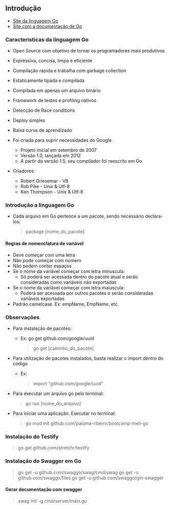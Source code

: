 ## Introdução

- [Site da linguagem Go](https://golang.com)
- [Site com a documentação de Go](https://go.dev/doc/)

### Características da linguagem Go

- Open Source com objetivo de tornar os programadores mais produtivos
- Expressiva, concisa, limpa e eficiente
- Compilação rápida e trabalha com garbage collection
- Estaticamente tipada e compilada
- Compilada em apenas um arquivo binário
- Framework de testes e profiling nativos
- Detecção de Race conditions
- Deploy simples
- Baixa curva de aprendizado

- Foi criada para suprir necessidades do Google
    - Projeto inicial em setembro de 2007
    - Versão 1.0, lançada em 2012
    - A partir da versão 1.5, seu compilador foi reescrito em Go

- Criadores:
    - Robert Griesemar - V8
    - Rob Pike - Unix & Utf-8
    - Ken Thompson - Unix & Utf-8

### Introdução a linguagem Go

- Cada arquivo em Go pertence a um pacote, sendo necessário declara-los:
  
    > package [nome_do_pacote]

#### Regras de nomenclatura de variável

- Deve começar com uma letra
- Não pode começar com numero
- Não podem conter espaços
- Se o nome da variável começar com letra minuscula:
    - Só poderá ser acessada dentro do pacote atual e serão consideradas como variáveis não exportadas
- Se o nome da variável começar com letra maiuscula:
    - Poderá ser acessada por outros pacotes e serão consideradas variáveis exportadas
- Padrão camelcase. Ex: empName, EmpName, etc

### Observações

- Para instalação de pacotes:
  
  - Ex: go get github.com/google/uuid
  
    > go get [caminho_do_pacote]
    
- Para utilização de pacotes instalados, basta realizar o import dentro do código
  
  - Ex:
  
    > import "github.com/google/uuid"

- Para executar um arquivo go pelo terminal:
  
    > go run [nome_do_arquivo]

- Para iniciar uma aplicação. Executar no terminal:
  
    > go mod init github.com/paloma-ribeiro/bootcamp-meli-go

### Instalação do Testify

> go get github.com/stretchr/testify

### Instalação do Swagger em Go

> go get -u github.com/swaggo/swag/cmd/swag
> go get -u github.com/swaggo/files
> go get -u github.com/swaggo/gin-swagger

#### Gerar documentação com swagger

> swag init -g cmd/server/main.go
